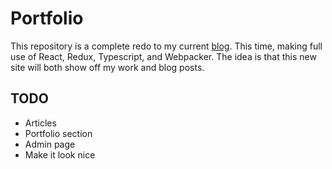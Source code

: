 # Portfolio

This repository is a complete redo to my current [blog](jakekinsella.com). This time, making full use of React, Redux, Typescript, and Webpacker. The idea is that this new site will both show off my work and blog posts.

## TODO
- Articles
- Portfolio section
- Admin page
- Make it look nice
